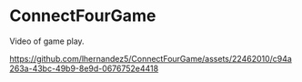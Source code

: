 # ConnectFourGame



Video of game play.

https://github.com/lhernandez5/ConnectFourGame/assets/22462010/c94a263a-43bc-49b9-8e9d-0676752e4418

